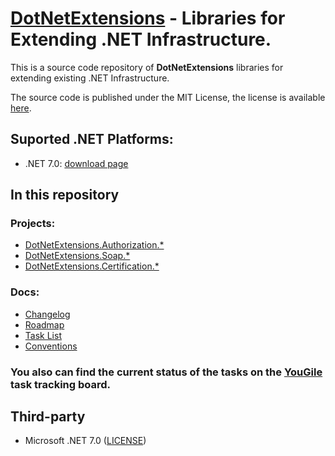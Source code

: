#  **[DotNetExtensions][dotnetextensions] - Libraries for Extending .NET Infrastructure.**

This is a source code repository of **DotNetExtensions** libraries for extending existing .NET Infrastructure.

The source code is published under the MIT License, the license is available [here][root.license].

## Suported .NET Platforms:

* .NET 7.0: [download page][external.microsoft.dotnet.net70]

## In this repository

### Projects:

* [DotNetExtensions.Authorization.*][projects.authorization]
* [DotNetExtensions.Soap.*][projects.soap]
* [DotNetExtensions.Certification.*][projects.certification]

### Docs:

* [Changelog][docs.changelog]
* [Roadmap][docs.roadmap]
* [Task List][docs.tasklist]
* [Conventions][docs.conventions]

### You also can find the current status of the tasks on the [YouGile][external.yougile] task tracking board.

## Third-party

* Microsoft .NET 7.0 ([LICENSE][external.microsoft.dotnet.core.license])



<!-- LINKS -->

<!-- dotnetextensions -->

[dotnetextensions]: https://dotnetextensions.com

<!-- root -->

[root.license]: LICENSE

<!-- projects -->

[projects.authorization]: src/Authorization
[projects.soap]: src/Soap
[projects.certification]: src/Certification

<!-- docs -->

[docs.changelog]: CHANGELOG.md
[docs.roadmap]: ROADMAP.md
[docs.tasklist]: TASKLIST.md
[docs.conventions]: CONVENTIONS.md

<!-- external -->

[external.microsoft.dotnet.net70]: https://dotnet.microsoft.com/en-us/download/dotnet/7.0
[external.microsoft.dotnet.core.license]: https://github.com/dotnet/core/blob/main/LICENSE.TXT
[external.yougile]: https://en.yougile.com/board/bdm4dtopv80e
